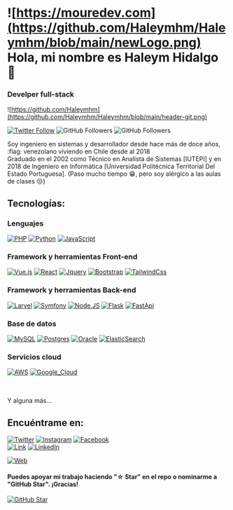 # ![https://mouredev.com](https://github.com/Haleymhm/Haleymhm/blob/main/newLogo.png) Hola, mi nombre es Haleym Hidalgo 👋
### Develper full-stack 

![https://github.com/Haleymhm](https://github.com/Haleymhm/Haleymhm/blob/main/header-git.png)

[![Twitter Follow](https://img.shields.io/twitter/follow/haleymhm?style=social)](https://twitter.com/mouredev)
![GitHub Followers](https://img.shields.io/github/followers/Haleymhm?style=social)
![GitHub Followers](https://img.shields.io/github/stars/Haleymhm?style=social)

Soy ingeniero en sistemas y desarrollador desde hace más de doce años, :flag: venezolano viviendo en Chile desde al 2018
<br />
Graduado en el 2002 como Técnico en Analista de Sistemas [IUTEPI] y en 2018 de Ingeniero en Informática [Universidad Politécnica Territorial Del Estado Portuguesa]. (Paso mucho tiempo :grin:, pero soy alérgico a las aulas de clases :unamused:)


## Tecnologías:
### Lenguajes
[![PHP](https://img.shields.io/badge/Php-6A1B9A?style=for-the-badge&logo=php&logoColor=white&labelColor=101010)]()
[![Python](https://img.shields.io/badge/Python-FFEE58?style=for-the-badge&logo=python&logoColor=white&labelColor=101010)]()
[![JavaScript](https://img.shields.io/badge/JavaScript-FDD835?style=for-the-badge&logo=javascript&logoColor=white&labelColor=101010)]()

### Framework y herramientas Front-end
[![Vue.js](https://img.shields.io/badge/VueJS-43A047?style=for-the-badge&logo=vue&logoColor=white&labelColor=101010)]()
[![React](https://img.shields.io/badge/React-0D47A1?style=for-the-badge&logo=react&logoColor=white&labelColor=101010)]()
[![Jquery](https://img.shields.io/badge/Jquery-navy?style=for-the-badge&logo=jquery&logoColor=white&labelColor=101010)]()
[![Bootstrap](https://img.shields.io/badge/Bootstrp-4A148C?style=for-the-badge&logo=bootstrap&logoColor=white&labelColor=101010)]()
[![TailwindCss](https://img.shields.io/badge/Tailwindcss-64B5F6?style=for-the-badge&logo=tailwindcss&logoColor=white&labelColor=101010)]()

### Framework y herramientas Back-end
[![Larvel](https://img.shields.io/badge/laravel-E4405F?style=for-the-badge&logo=laravel&logoColor=white&labelColor=101010)]()
[![Symfony](https://img.shields.io/badge/symfony-339933?style=for-the-badge&logo=symfony&logoColor=white&labelColor=101010)]()
[![Node.JS](https://img.shields.io/badge/Node.JS-339933?style=for-the-badge&logo=node.js&logoColor=white&labelColor=101010)]()
[![Flask](https://img.shields.io/badge/Flask-FDD835?style=for-the-badge&logo=symfony&logoColor=white&labelColor=101010)]()
[![FastApi](https://img.shields.io/badge/FastApi-00C853?style=for-the-badge&logo=node.js&logoColor=white&labelColor=101010)]()

### Base de datos
[![MySQL](https://img.shields.io/badge/MySQL-4479A1?style=for-the-badge&logo=mysql&logoColor=white&labelColor=101010)]()
[![Postgres](https://img.shields.io/badge/Postgres-navy?style=for-the-badge&logo=postgressql&logoColor=white&labelColor=101010)]()
[![Oracle](https://img.shields.io/badge/Oracle-D50000?style=for-the-badge&logo=oracleh&logoColor=white&labelColor=101010)]()
[![ElasticSearch](https://img.shields.io/badge/ElasticSearch-47A248?style=for-the-badge&logo=elasticsearch&logoColor=white&labelColor=101010)]()

### Servicios cloud
[![AWS](https://img.shields.io/badge/AWS-232F3E?style=for-the-badge&logo=amazon-aws&logoColor=white&labelColor=101010)]()
[![Google_Cloud](https://img.shields.io/badge/Google_Cloud-4285F4?style=for-the-badge&logo=googlecloud&logoColor=white&labelColor=101010)]()


</br>



</br>
Y alguna más...

## Encuéntrame en:

[![Twitter](https://img.shields.io/badge/Twitter-@haleymhm-1DA1F2?style=for-the-badge&logo=twitter&logoColor=white&labelColor=101010)](https://twitter.com/haleymhm)
[![Instagram](https://img.shields.io/badge/Instagram-@haleymhidalgom-E4405F?style=for-the-badge&logo=instagram&logoColor=white&labelColor=101010)](https://instagram.com/haleymhidalgom)
[![Facebook](https://img.shields.io/badge/Facebook-@haleymhm-1877F2?style=for-the-badge&logo=facebook&logoColor=white&labelColor=101010)](https://facebook.com/haleymhm)
</br>
[![Link](https://img.shields.io/badge/Link_Site-haleymhm.dev-39E09B?style=for-the-badge&logo=Linktree&logoColor=white&labelColor=101010)](https://haleymhm.com)
[![LinkedIn](https://img.shields.io/badge/LinkedIn-Haleym_Hidalgo-0077B5?style=for-the-badge&logo=linkedin&logoColor=white&labelColor=101010)](https://www.linkedin.com/in/haleymhidalgomoyetones)

[![Web](https://img.shields.io/badge/haleymhm.com-14a1f0?style=for-the-badge&logo=dev.to&logoColor=white&labelColor=101010)](https://haleymhm.dev)

#### Puedes apoyar mi trabajo haciendo "☆ Star" en el repo o nominarme a "GitHub Star". ¡Gracias!

[![GitHub Star](https://img.shields.io/badge/GitHub-Nominar_a_star-yellow?style=for-the-badge&logo=github&logoColor=white&labelColor=101010)](https://stars.github.com/nominate/)
